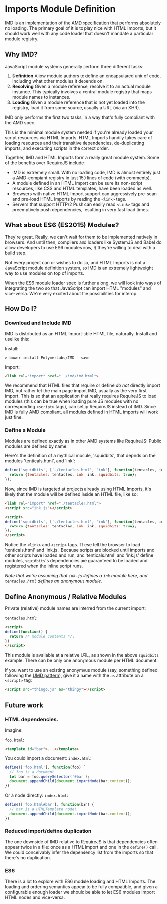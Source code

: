 # Imports Module Definition

IMD is an implementation of the
[AMD specification](https://github.com/amdjs/amdjs-api/blob/master/AMD.md) that
performs absolutely no loading. The primary goal of it is to play nice with
HTML Imports, but it should work well with any code loader that doesn't mandate
a particular module registry.

## Why IMD?

JavaScript module systems generally perform three different tasks:

  1. **Definition** Allow module authors to define an encapsulated unit of code,
     including what other modules it depends on.
  2. **Resolving** Given a module reference, resolve it to an actual module
     instance. This typically involves a central module registry that maps
     module names to instances.
  3. **Loading** Given a module reference that is not yet loaded into the
     registry, load it from some source, usually a URL (via an XHR).

IMD only performs the first two tasks, in a way that's fully compliant with the
AMD spec.

This is the minimal module system needed if you're already loaded your script
resources via HTML Imports. HTML Imports handily takes care of loading resources
and their transitive dependencies, de-duplicating imports, and executing scripts
in the correct order.

Together, IMD and HTML Imports form a really great module system. Some of the
benefits over RequireJS include:
  * IMD is extremely small. With no loading code, IMD is almost entirely just a
    AMD-compiant registry in just 150 lines of code (with comments).
  * A module defined in an HTML Import can be sure its non-script resources,
    like CSS and HTML templates, have been loaded as well.
  * Browsers with native HTML Import support can aggressively pre-scan and
    pre-load HTML Imports by reading the `<link>` tags.
  * Servers that support HTTP/2 Push can easily read `<link>` tags and
    preemptively push dependencies, resulting in very fast load times.

## What about ES6 (ES2015) Modules?

They're great. Really, we can't wait for them to be implemented natively in
browsers. And until then, compilers and loaders like SystemJS and Babel do
allow developers to use ES6 modules now, _if_ they're willing to deal with a
build step.

Not every project can or wishes to do so, and HTML Imports is not a JavaScript
module definition system, so IMD is an extremely lightweight way to use modules
on top of imports.

When the ES6 module loader spec is further along, we will look into ways of
integrating the two so that JavaScript can import HTML "modules" and vice-versa.
We're very excited about the possibilities for interop.

## How Do I?

### Download and Include IMD

IMD is distributed as an HTML Import-able HTML file, naturally. Install and uselike this:

Install:
```
> bower install PolymerLabs/IMD --save
```

Import:

```html
<link rel="import" href="../imd/imd.html">
```

We recommend that HTML files that require or define _do_ _not_ directly import
IMD, but rather let the main page import IMD, usually as the very first import.
This is so that an application that really requires RequireJS to load modules
(this can be true when loading pure JS modules with no corresponding `<script>`
tags), can setup RequireJS instead of IMD. Since IMD is fully AMD compliant,
all modules defined in HTML imports will work just fine.

### Define a Module

Modules are defined exactly as in other AMD systems like RequireJS:
Public modules are defined by name:

Here's the definition of a mythical module, 'squidbits', that depnds on the
modules 'tenticals.html', and 'ink':

```javascript
define('squidbits', ['./tentacles.html', 'ink'], function(tentacles, ink) {
  return {tentacles: tentacles, ink: ink, squidbits: true};
});
```

Now, since IMD is targeted at projects already using HTML Imports, it's likely
that the module will be defined inside an HTML file, like so:

```html
<link rel="import" href="./tentacles.html">
<script src="ink.js"></script>

<script>
define('squidbits', ['./tentacles.html', 'ink'], function(tentacles, ink) {
  return {tentacles: tentacles, ink: ink, squidbits: true};
});
</script>
```

Notice the `<link>` and `<scrip>` tags. These tell the browser to load
'tenticals.html' and 'ink.js'. Because scripts are blocked until imports and
other scripts have loaded and run, and 'tenticals.html' and 'ink.js' define
modules, `squidbits`'s dependencies are guaranteed to be loaded and registered
when the inline script runs.

_Note that we're assuming that `ink.js` defines a `ink` module here, and
`tentacles.html` defines an anonymous module._

## Define Anonymous / Relative Modules

Private (relative) module names are inferred from the current import:

`tentacles.html`:
```html
<script>
define(function() {
  return /* module contents */;
})
</script>
```

This module is available at a relative URL, as shown in the above `squidbits`
example. There can be only one anonymous module per HTML document.

If you want to use an existing anonymous module (say, something defined
following the [UMD pattern](https://github.com/umdjs/umd)), give it a name with
the `as` attribute on a `<script>` tag:

```html
<script src="thingo.js" as="thingy"></script>
```

## Future work

### HTML dependencies.

Imagine:

 `foo.html`:
 ```html
 <template id="bar">...</template>
 ```

You could import a document:
 `index.html`:
 ```javascript
 define(['foo.html'], function(foo) {
   // foo is a document
   let bar = foo.querySelector('#bar');
   document.appendChild(document.importNode(bar.content));
 })
 ```

Or a node directly:
 `index.html`:
 ```javascript
 define(['foo.html#bar'], function(bar) {
   // bar is a HTMLTemplate node!
   document.appendChild(document.importNode(bar.content));
 })
 ```

### Reduced import/define duplication

The one downside of IMD relative to RequireJS is that dependencies often appear
twice in a file: once as a HTML Import and one in the `define()` call. We could
conceivably infer the dependency list from the imports so that there's no
duplication.

### ES6

There is a lot to explore with ES6 module loading and HTML Imports. The loading
and ordering semantics appear to be fully compatible, and given a configurable
enough loader we should be able to let ES6 modules import HTML nodes and
vice-versa.
